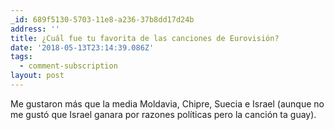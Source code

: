 ```yaml
---
_id: 689f5130-5703-11e8-a236-37b8dd17d24b
address: ''
title: ¿Cuál fue tu favorita de las canciones de Eurovisión?
date: '2018-05-13T23:14:39.086Z'
tags:
  - comment-subscription
layout: post
---
```

 
Me gustaron más que la media Moldavia, Chipre, Suecia e Israel (aunque no me gustó que Israel ganara por razones políticas pero la canción ta guay).
